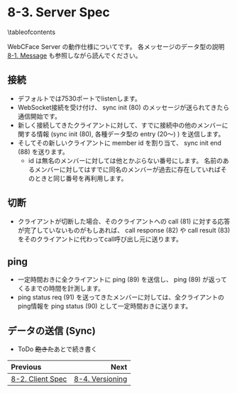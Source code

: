 # 8-3. Server Spec

\tableofcontents

WebCFace Server の動作仕様についてです。
各メッセージのデータ型の説明 [8-1. Message](./81_message.md) も参照しながら読んでください。

## 接続

* デフォルトでは7530ポートでlistenします。
* WebSocket接続を受け付け、 sync init (80) のメッセージが送られてきたら通信開始です。
* 新しく接続してきたクライアントに対して、すでに接続中の他のメンバーに関する情報 (sync init (80), 各種データ型の entry (20〜) ) を送信します。
* そしてその新しいクライアントに member id を割り当て、 sync init end (88) を送ります。
    * id は無名のメンバーに対しては他とかぶらない番号にします。
    名前のあるメンバーに対してはすでに同名のメンバーが過去に存在していればそのときと同じ番号を再利用します。

## 切断

* クライアントが切断した場合、そのクライアントへの call (81) に対する応答が完了していないものがもしあれば、
call response (82) や call result (83) をそのクライアントに代わってcall呼び出し元に送ります。

## ping

* 一定時間おきに全クライアントに ping (89) を送信し、 ping (89) が返ってくるまでの時間を計測します。
* ping status req (91) を送ってきたメンバーに対しては、全クライアントのping情報を ping status (90) として一定時間おきに送ります。

## データの送信 (Sync)

* ToDo <del>飽きた</del>あとで続き書く

<div class="section_buttons">

| Previous |     Next |
|:---------|---------:|
| [8-2. Client Spec](82_client_spec.md) | [8-4. Versioning](84_versioning.md) |

</div>
